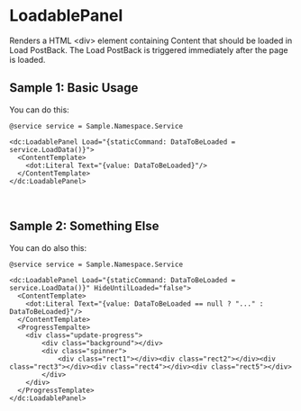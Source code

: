 # LoadablePanel

Renders a HTML &lt;div&gt; element containing Content that should be loaded in Load PostBack.
The Load PostBack is triggered immediately after the page is loaded.

## Sample 1: Basic Usage

You can do this:

```DOTHTML
@service service = Sample.Namespace.Service

<dc:LoadablePanel Load="{staticCommand: DataToBeLoaded = service.LoadData()}">
  <ContentTemplate>
    <dot:Literal Text="{value: DataToBeLoaded}"/>
  </ContentTemplate>
</dc:LoadablePanel>
```

<br />

## Sample 2: Something Else

You can do also this:

```DOTHTML
@service service = Sample.Namespace.Service

<dc:LoadablePanel Load="{staticCommand: DataToBeLoaded = service.LoadData()}" HideUntilLoaded="false">
  <ContentTemplate>
    <dot:Literal Text="{value: DataToBeLoaded == null ? "..." : DataToBeLoaded}"/>
  </ContentTemplate>
  <ProgressTempalte>
    <div class="update-progress">
        <div class="background"></div>
        <div class="spinner">
            <div class="rect1"></div><div class="rect2"></div><div class="rect3"></div><div class="rect4"></div><div class="rect5"></div>
        </div>
    </div>
  </ProgressTemplate>
</dc:LoadablePanel>
```